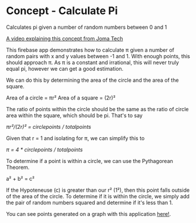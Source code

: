 # Concept - Calculate Pi

Calculates pi given a number of random numbers between 0 and 1

[A video explaining this concept from Joma Tech](https://www.youtube.com/watch?v=pvimAM_SLic)

This firebase app demonstrates how to calculate π given a number of random pairs with x and y values between -1 and 1. With enough points, this should approach π. As π is a constant and irrational, this will never truly equal pi, however we can get a good estimation. 

We can do this by determining the area of the circle and the area of the square. 

Area of a circle = πr²
Area of a square = (2r)²

The ratio of points within the circle should be the same as the ratio of circle area within the square, which should be pi. That's to say

*πr²/(2r)² = circlepoints / totalpoints*

Given that r = 1 and isolating for π, we can simplify this to 

*π = 4 * circlepoints / totalpoints*


To determine if a point is within a circle, we can use the Pythagorean Theorem. 

a² + b² = c²


If the Hypoteneuse (c) is greater than our r² (1²), then this point falls outside of the area of the circle. To determine if it is within the circle, we simply add the pair of random numbers squared and determine if it's less than 1. 

You can see points generated on a graph with this application [here!](https://concept-calculatepifromx.web.app/).